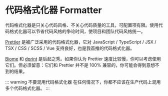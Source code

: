 # 代码格式化器 Formatter

代码格式化器是只关心代码风格、不关心代码质量的工具，可配置项有限。使用代码格式化器可以节省代码风格的争论时间，使项目和团队代码风格统一。

[Prettier](./prettier.md) 是被广泛采用的代码格式化器，它对 JavaScript / TypeScript / JSX / TSX / CSS / SCSS / Vue 支持良好，也是我首推的代码格式化器。

[Biome](./biome.md) 和 [dprint](./dprint.md) 是后起之秀。如果你认为 Prettier 速度比较慢，你可以考虑使用它们。但必须留意：它们和 Prettier 并不是 100% 兼容的，你可能会得到意想不到的结果。

::: warning 不要混用代码格式化器
在任何情况下，你都不应该在生产代码上混用多个代码格式化器。
:::
